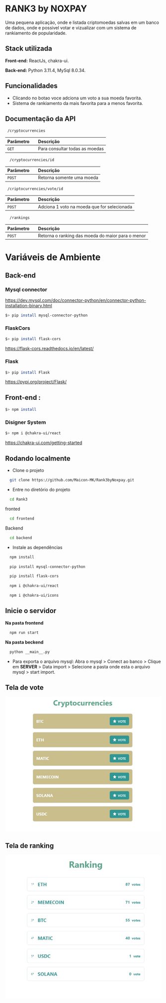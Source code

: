 
# RANK3  by NOXPAY
Uma pequena aplicação, onde e listada criptomoedas salvas em um banco de dados, onde e possivel votar e vizualizar com um sistema de rankiamento de popularidade. 

## Stack utilizada

**Front-end:** ReactJs, chakra-ui.

**Back-end:** Python 3.11.4, MySql 8.0.34.









## Funcionalidades

- Clicando no botao voce adciona um voto a sua moeda favorita.
- Sistema de rankiamento da mais favorita para a menos favorita.


## Documentação da API


```http
 /cryptocurrencies
```

| Parâmetro   || Descrição                           |
| :---------- | :--------- | :---------------------------------- |
| `GET` || Para consultar todas as moedas |


```http
  /cryptocurrencies/id
```

| Parâmetro   || Descrição                                   |
| :---------- | :--------- | :------------------------------------------ |
| `POST`      ||Retorna somente uma moeda |

```http
 /criptocurrencies/vote/id
```

| Parâmetro   || Descrição                                   |
| :---------- | :--------- | :------------------------------------------ |
| `POST`      ||Adciona 1 voto na moeda que for selecionada |

```http
  /rankings
 ```

| Parâmetro   || Descrição                                   |
| :---------- | :--------- | :------------------------------------------ |
| `POST`      ||Retorna o ranking das moeda do maior para o menor |










# Variáveis de Ambiente


## Back-end

### Mysql connector 
https://dev.mysql.com/doc/connector-python/en/connector-python-installation-binary.html
```bash
$> pip install mysql-connector-python
```
### FlaskCors 
```bash
$> pip install flask-cors
```
https://flask-cors.readthedocs.io/en/latest/


### Flask 
```bash
$> pip install Flask
```
https://pypi.org/project/Flask/

## Front-end : 
```bash
$> npm install
```
### Disigner System 
```bash
$> npm i @chakra-ui/react
```
https://chakra-ui.com/getting-started

## Rodando localmente

- Clone o projeto

```bash
  git clone https://github.com/Maicon-MK/Rank3byNoxpay.git
```

- Entre no diretório do projeto

```bash
  cd Rank3
```
fronted
```bash
  cd frontend
```
Backend
```bash
  cd backend
```

- Instale as dependências

```bash
  npm install
```
```bash
  pip install mysql-connector-python
```
```bash
  pip install flask-cors
```

```bash
  npm i @chakra-ui/react
```
```bash
  npm i @chakra-ui/icons
```


## **Inicie o servidor**
  **Na pasta frontend**
```bash
  npm run start
```
**Na pasta beckend**
```bash
  python __main__.py
```
- Para exporta o arquivo mysql:
 Abra o mysql > Conect  ao banco > Clique em **SERVER** > Data import > Selecione a pasta onde esta o arquivo mysql > start import.
 

## Tela de vote
 <img src='/readmimag/vote.jpg'/>

## Tela de ranking
 <img src='/readmimag/ranking.jpg'/>

